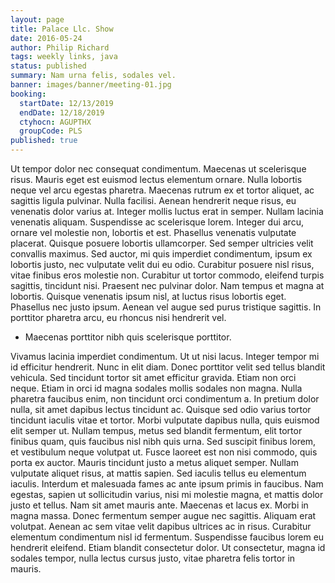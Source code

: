 ```yaml
---
layout: page
title: Palace Llc. Show
date: 2016-05-24
author: Philip Richard
tags: weekly links, java
status: published
summary: Nam urna felis, sodales vel.
banner: images/banner/meeting-01.jpg
booking:
  startDate: 12/13/2019
  endDate: 12/18/2019
  ctyhocn: AGUPTHX
  groupCode: PLS
published: true
---
```

Ut tempor dolor nec consequat condimentum. Maecenas ut scelerisque risus. Mauris eget est euismod lectus elementum ornare. Nulla lobortis neque vel arcu egestas pharetra. Maecenas rutrum ex et tortor aliquet, ac sagittis ligula pulvinar. Nulla facilisi. Aenean hendrerit neque risus, eu venenatis dolor varius at. Integer mollis luctus erat in semper. Nullam lacinia venenatis aliquam. Suspendisse ac scelerisque lorem. Integer dui arcu, ornare vel molestie non, lobortis et est. Phasellus venenatis vulputate placerat. Quisque posuere lobortis ullamcorper. Sed semper ultricies velit convallis maximus.
Sed auctor, mi quis imperdiet condimentum, ipsum ex lobortis justo, nec vulputate velit dui eu odio. Curabitur posuere nisl risus, vitae finibus eros molestie non. Curabitur ut tortor commodo, eleifend turpis sagittis, tincidunt nisi. Praesent nec pulvinar dolor. Nam tempus et magna at lobortis. Quisque venenatis ipsum nisl, at luctus risus lobortis eget. Phasellus nec justo ipsum. Aenean vel augue sed purus tristique sagittis. In porttitor pharetra arcu, eu rhoncus nisi hendrerit vel.

* Maecenas porttitor nibh quis scelerisque porttitor.

Vivamus lacinia imperdiet condimentum. Ut ut nisi lacus. Integer tempor mi id efficitur hendrerit. Nunc in elit diam. Donec porttitor velit sed tellus blandit vehicula. Sed tincidunt tortor sit amet efficitur gravida. Etiam non orci neque. Etiam in orci id magna sodales mollis sodales non magna. Nulla pharetra faucibus enim, non tincidunt orci condimentum a. In pretium dolor nulla, sit amet dapibus lectus tincidunt ac. Quisque sed odio varius tortor tincidunt iaculis vitae et tortor. Morbi vulputate dapibus nulla, quis euismod elit semper ut. Nullam tempus, metus sed blandit fermentum, elit tortor finibus quam, quis faucibus nisl nibh quis urna. Sed suscipit finibus lorem, et vestibulum neque volutpat ut. Fusce laoreet est non nisi commodo, quis porta ex auctor.
Mauris tincidunt justo a metus aliquet semper. Nullam vulputate aliquet risus, at mattis sapien. Sed iaculis tellus eu elementum iaculis. Interdum et malesuada fames ac ante ipsum primis in faucibus. Nam egestas, sapien ut sollicitudin varius, nisi mi molestie magna, et mattis dolor justo et tellus. Nam sit amet mauris ante. Maecenas et lacus ex. Morbi in magna massa. Donec fermentum semper augue nec sagittis. Aliquam erat volutpat. Aenean ac sem vitae velit dapibus ultrices ac in risus. Curabitur elementum condimentum nisl id fermentum. Suspendisse faucibus lorem eu hendrerit eleifend. Etiam blandit consectetur dolor. Ut consectetur, magna id sodales tempor, nulla lectus cursus justo, vitae pharetra felis tortor in mauris.

